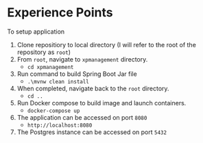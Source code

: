 # Experience Points

To setup application
1. Clone repositiory to local directory (I will refer to the root of the repository as `root`)
2. From `root`, navigate to `xpmanagement` directory.
   - `cd xpmanagement`
3. Run command to build Spring Boot Jar file
   - `.\mvnw clean install`
4. When completed, navigate back to the `root` directory.
   - `cd ..`
5. Run Docker compose to build image and launch containers.
   - `docker-compose up`
6. The application can be accessed on port `8080`
   - `http://localhost:8080`
7. The Postgres instance can be accessed on port `5432`
